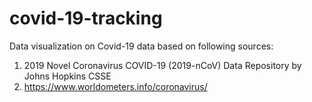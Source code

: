 # covid-19-tracking
Data visualization on Covid-19 data based on following sources:
1. 2019 Novel Coronavirus COVID-19 (2019-nCoV) Data Repository by Johns Hopkins CSSE
2. https://www.worldometers.info/coronavirus/
